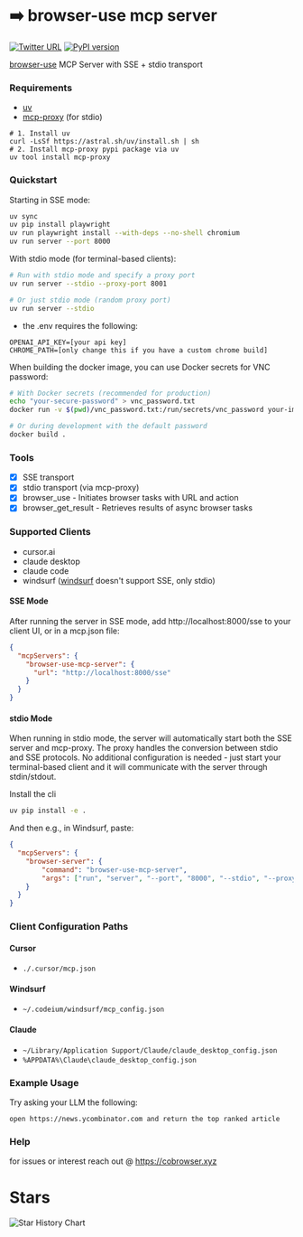 # ➡️ browser-use mcp server

[![Twitter URL](https://img.shields.io/twitter/url/https/twitter.com/cobrowser.svg?style=social&label=Follow%20%40cobrowser)](https://x.com/cobrowser)
[![PyPI version](https://badge.fury.io/py/browser-use-mcp-server.svg)](https://pypi.org/project/browser-use-mcp-server/)


[browser-use](https://github.com/browser-use/browser-use) MCP Server with SSE + stdio
transport



### Requirements

- [uv](https://github.com/astral-sh/uv)
- [mcp-proxy](https://github.com/sparfenyuk/mcp-proxy) (for stdio)

```
# 1. Install uv
curl -LsSf https://astral.sh/uv/install.sh | sh
# 2. Install mcp-proxy pypi package via uv
uv tool install mcp-proxy
```

### Quickstart

Starting in SSE mode:
```bash
uv sync
uv pip install playwright
uv run playwright install --with-deps --no-shell chromium
uv run server --port 8000
```

With stdio mode (for terminal-based clients):
```bash
# Run with stdio mode and specify a proxy port
uv run server --stdio --proxy-port 8001

# Or just stdio mode (random proxy port)
uv run server --stdio
```

- the .env requires the following:

```
OPENAI_API_KEY=[your api key]
CHROME_PATH=[only change this if you have a custom chrome build]
```

When building the docker image, you can use Docker secrets for VNC password:

```bash
# With Docker secrets (recommended for production)
echo "your-secure-password" > vnc_password.txt
docker run -v $(pwd)/vnc_password.txt:/run/secrets/vnc_password your-image-name

# Or during development with the default password
docker build .
```

### Tools

- [x] SSE transport
- [x] stdio transport (via mcp-proxy)
- [x] browser_use - Initiates browser tasks with URL and action
- [x] browser_get_result - Retrieves results of async browser tasks

### Supported Clients

- cursor.ai
- claude desktop
- claude code
- windsurf ([windsurf](https://codeium.com/windsurf) doesn't support SSE, only stdio)

#### SSE Mode

After running the server in SSE mode, add http://localhost:8000/sse to your client UI, or in a mcp.json file:

```json
{
  "mcpServers": {
    "browser-use-mcp-server": {
      "url": "http://localhost:8000/sse"
    }
  }
}
```

#### stdio Mode

When running in stdio mode, the server will automatically start both the SSE server and mcp-proxy. The proxy handles the conversion between stdio and SSE protocols. No additional configuration is needed - just start your terminal-based client and it will communicate with the server through stdin/stdout.

Install the cli

```bash
uv pip install -e .  
```

And then e.g., in Windsurf, paste:

```json
{
  "mcpServers": {
    "browser-server": {
        "command": "browser-use-mcp-server",
        "args": ["run", "server", "--port", "8000", "--stdio", "--proxy-port", "9000"]
    }
  }
}
```

### Client Configuration Paths

#### Cursor

- `./.cursor/mcp.json`

#### Windsurf

- `~/.codeium/windsurf/mcp_config.json`

#### Claude

- `~/Library/Application Support/Claude/claude_desktop_config.json`
- `%APPDATA%\Claude\claude_desktop_config.json`

### Example Usage

Try asking your LLM the following:

`open https://news.ycombinator.com and return the top ranked article`

### Help

for issues or interest reach out @ https://cobrowser.xyz

# Stars

<picture>
  <source media="(prefers-color-scheme: dark)" srcset="https://api.star-history.com/svg?repos=co-browser/browser-use-mcp-server&type=Date&theme=dark" />
  <source media="(prefers-color-scheme: light)" srcset="https://api.star-history.com/svg?repos=co-browser/browser-use-mcp-server&type=Date" />
  <img alt="Star History Chart" src="https://api.star-history.com/svg?repos=co-browser/browser-use-mcp-server&type=Date" />
</picture>
